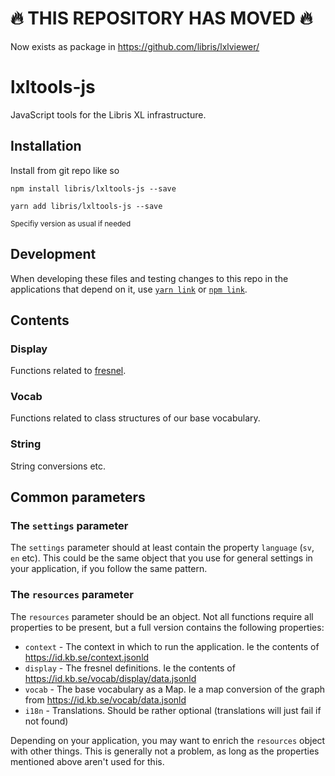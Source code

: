 # 🔥 THIS REPOSITORY HAS MOVED 🔥

Now exists as package in https://github.com/libris/lxlviewer/

# lxltools-js
JavaScript tools for the Libris XL infrastructure.

## Installation

Install from git repo like so

```
npm install libris/lxltools-js --save
```

```
yarn add libris/lxltools-js --save
```
<sup>Specifiy version as usual if needed</sup>

## Development

When developing these files and testing changes to this repo in the applications that depend on it, use [`yarn link`]((https://classic.yarnpkg.com/en/docs/cli/link)) or [`npm link`](https://docs.npmjs.com/cli/v7/commands/npm-link).

## Contents

### Display

Functions related to [fresnel](https://www.w3.org/2005/04/fresnel-info/manual/).

### Vocab

Functions related to class structures of our base vocabulary.

### String

String conversions etc.

## Common parameters

### The `settings` parameter

The `settings` parameter should at least contain the property `language` (`sv`, `en` etc). This could be the same object that you use for general settings in your application, if you follow the same pattern.

### The `resources` parameter

The `resources` parameter should be an object. Not all functions require all properties to be present, but a full version contains the following properties:

* `context` - The context in which to run the application. Ie the contents of https://id.kb.se/context.jsonld
* `display` - The fresnel definitions. Ie the contents of https://id.kb.se/vocab/display/data.jsonld
* `vocab` - The base vocabulary as a Map. Ie a map conversion of the graph from https://id.kb.se/vocab/data.jsonld
* `i18n` - Translations. Should be rather optional (translations will just fail if not found)

Depending on your application, you may want to enrich the `resources` object with other things. This is generally not a problem, as long as the properties mentioned above aren't used for this.